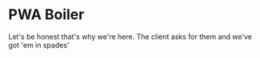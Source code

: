 # PWA Boiler

Let's be honest that's why we're here. The client asks for them and we've got 'em in spades'